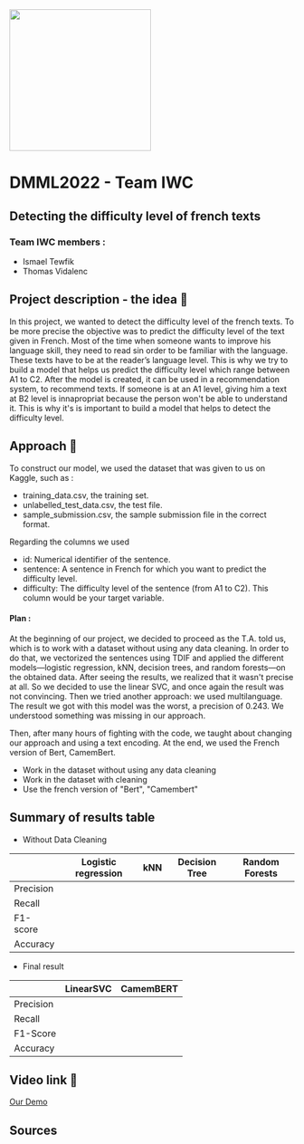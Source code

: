 <img src='https://upload.wikimedia.org/wikipedia/commons/7/77/Logo_HEC_Lausanne.png' width="250">

# DMML2022 - Team IWC

## Detecting the difficulty level of french texts
### Team IWC members : 

- Ismael Tewfik
- Thomas Vidalenc


## Project description - the idea 💎

In this project, we wanted to detect the difficulty level of the french texts. To be more precise the objective was to predict the difficulty level of the text given in French. Most of the time when someone wants to improve his language skill, they need to read sin order to be familiar with the language. These texts have to be at the reader’s language level. This is why we try to build a model that helps us predict the difficulty level which range between A1 to C2. After the model is created, it can be used in a recommendation system, to recommend texts. If someone is at an A1 level, giving him a text at B2 level is innapropriat because the person won't be able to understand it. This is why it's is important to build a model that helps to detect the difficulty level. 

## Approach 📂
To construct our model, we used the dataset that was given to us on Kaggle, such as : 

- training_data.csv, the training set.
- unlabelled_test_data.csv, the test file.
- sample_submission.csv, the sample submission file in the correct format.

Regarding the columns we used

- id: Numerical identifier of the sentence.
- sentence: A sentence in French for which you want to predict the difficulty level.
- difficulty: The difficulty level of the sentence (from A1 to C2). This column would be your target variable.

#### Plan :

At the beginning of our project, we decided to proceed as the T.A. told us, which is to work with a dataset without using any data cleaning. In order to do that, we vectorized the sentences using TDIF and applied the different models—logistic regression, kNN, decision trees, and random forests—on the obtained data. After seeing the results, we realized that it wasn't precise at all. So we decided to use the linear SVC, and once again the result was not convincing. Then we tried another approach: we used multilanguage. The result we got with this model was the worst, a precision of 0.243. We understood something was missing in our approach.

Then, after many hours of fighting with the code, we taught about changing our approach and using a text encoding. At the end, we used the French version of Bert, CamemBert.



- Work in the dataset without using any data cleaning
- Work in the dataset with cleaning
- Use the french version of "Bert", "Camembert"


## Summary of results table

- Without Data Cleaning

|  | Logistic regression |kNN	| Decision Tree | Random Forests |
| ------------- | ------------- |----------| ------------- | ------------- |
| Precision |||  |  |
| Recall |||  |  |
| F1-score | ||  |  |
| Accuracy |  ||  |  |


- Final result

|| LinearSVC | CamemBERT | 
| --- | --- |---|
| Precision |  |  |
| Recall |  |  | 
| F1-Score |  |  | 
| Accuracy | |  |  


## Video link 🎥 



[Our Demo](https://www.youtube.com/watch?v=H1HdZFgR-aA)

## Sources
